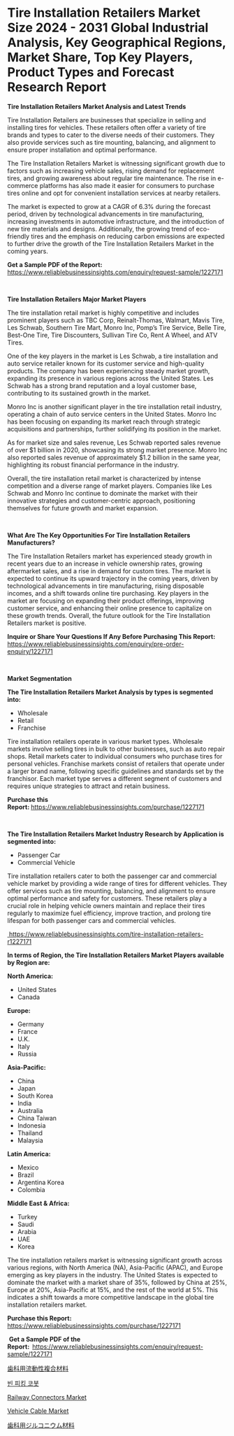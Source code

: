 <p><h1>Tire Installation Retailers Market Size 2024 - 2031 Global Industrial Analysis, Key Geographical Regions, Market Share, Top Key Players, Product Types and Forecast Research Report</h1></p><p><strong>Tire Installation Retailers Market Analysis and Latest Trends</strong></p>
<p><p>Tire Installation Retailers are businesses that specialize in selling and installing tires for vehicles. These retailers often offer a variety of tire brands and types to cater to the diverse needs of their customers. They also provide services such as tire mounting, balancing, and alignment to ensure proper installation and optimal performance.</p><p>The Tire Installation Retailers Market is witnessing significant growth due to factors such as increasing vehicle sales, rising demand for replacement tires, and growing awareness about regular tire maintenance. The rise in e-commerce platforms has also made it easier for consumers to purchase tires online and opt for convenient installation services at nearby retailers.</p><p>The market is expected to grow at a CAGR of 6.3% during the forecast period, driven by technological advancements in tire manufacturing, increasing investments in automotive infrastructure, and the introduction of new tire materials and designs. Additionally, the growing trend of eco-friendly tires and the emphasis on reducing carbon emissions are expected to further drive the growth of the Tire Installation Retailers Market in the coming years.</p></p>
<p><strong>Get a Sample PDF of the Report:&nbsp;</strong> <a href="https://www.reliablebusinessinsights.com/enquiry/request-sample/1227171">https://www.reliablebusinessinsights.com/enquiry/request-sample/1227171</a></p>
<p>&nbsp;</p>
<p><strong>Tire Installation Retailers Major Market Players</strong></p>
<p><p>The tire installation retail market is highly competitive and includes prominent players such as TBC Corp, Reinalt-Thomas, Walmart, Mavis Tire, Les Schwab, Southern Tire Mart, Monro Inc, Pomp’s Tire Service, Belle Tire, Best-One Tire, Tire Discounters, Sullivan Tire Co, Rent A Wheel, and ATV Tires. </p><p>One of the key players in the market is Les Schwab, a tire installation and auto service retailer known for its customer service and high-quality products. The company has been experiencing steady market growth, expanding its presence in various regions across the United States. Les Schwab has a strong brand reputation and a loyal customer base, contributing to its sustained growth in the market.</p><p>Monro Inc is another significant player in the tire installation retail industry, operating a chain of auto service centers in the United States. Monro Inc has been focusing on expanding its market reach through strategic acquisitions and partnerships, further solidifying its position in the market.</p><p>As for market size and sales revenue, Les Schwab reported sales revenue of over $1 billion in 2020, showcasing its strong market presence. Monro Inc also reported sales revenue of approximately $1.2 billion in the same year, highlighting its robust financial performance in the industry.</p><p>Overall, the tire installation retail market is characterized by intense competition and a diverse range of market players. Companies like Les Schwab and Monro Inc continue to dominate the market with their innovative strategies and customer-centric approach, positioning themselves for future growth and market expansion.</p></p>
<p>&nbsp;</p>
<p><strong>What Are The Key Opportunities For Tire Installation Retailers Manufacturers?</strong></p>
<p><p>The Tire Installation Retailers market has experienced steady growth in recent years due to an increase in vehicle ownership rates, growing aftermarket sales, and a rise in demand for custom tires. The market is expected to continue its upward trajectory in the coming years, driven by technological advancements in tire manufacturing, rising disposable incomes, and a shift towards online tire purchasing. Key players in the market are focusing on expanding their product offerings, improving customer service, and enhancing their online presence to capitalize on these growth trends. Overall, the future outlook for the Tire Installation Retailers market is positive.</p></p>
<p><strong>Inquire or Share Your Questions If Any Before Purchasing This Report:</strong> <a href="https://www.reliablebusinessinsights.com/enquiry/pre-order-enquiry/1227171">https://www.reliablebusinessinsights.com/enquiry/pre-order-enquiry/1227171</a></p>
<p>&nbsp;</p>
<p><strong>Market Segmentation</strong></p>
<p><strong>The Tire Installation Retailers Market Analysis by types is segmented into:</strong></p>
<p><ul><li>Wholesale</li><li>Retail</li><li>Franchise</li></ul></p>
<p><p>Tire installation retailers operate in various market types. Wholesale markets involve selling tires in bulk to other businesses, such as auto repair shops. Retail markets cater to individual consumers who purchase tires for personal vehicles. Franchise markets consist of retailers that operate under a larger brand name, following specific guidelines and standards set by the franchisor. Each market type serves a different segment of customers and requires unique strategies to attract and retain business.</p></p>
<p><strong>Purchase this Report:&nbsp;</strong><a href="https://www.reliablebusinessinsights.com/purchase/1227171">https://www.reliablebusinessinsights.com/purchase/1227171</a></p>
<p>&nbsp;</p>
<p><strong>The Tire Installation Retailers Market Industry Research by Application is segmented into:</strong></p>
<p><ul><li>Passenger Car</li><li>Commercial Vehicle</li></ul></p>
<p><p>Tire installation retailers cater to both the passenger car and commercial vehicle market by providing a wide range of tires for different vehicles. They offer services such as tire mounting, balancing, and alignment to ensure optimal performance and safety for customers. These retailers play a crucial role in helping vehicle owners maintain and replace their tires regularly to maximize fuel efficiency, improve traction, and prolong tire lifespan for both passenger cars and commercial vehicles.</p></p>
<p><a href="https://www.reliablebusinessinsights.com/tire-installation-retailers-r1227171">&nbsp;https://www.reliablebusinessinsights.com/tire-installation-retailers-r1227171</a></p>
<p><strong>In terms of Region, the Tire Installation Retailers Market Players available by Region are:</strong></p>
<p>
    <p> <strong> North America: </strong>
        <ul>
            <li>United States</li>
            <li>Canada</li>
        </ul>
        </p> 
    <p> <strong> Europe: </strong>
        <ul>
            <li>Germany</li>
            <li>France</li>
            <li>U.K.</li>
            <li>Italy</li>
            <li>Russia</li>
        </ul>
        </p> 
    <p> <strong> Asia-Pacific: </strong>
        <ul>
            <li>China</li>
            <li>Japan</li>
            <li>South Korea</li>
            <li>India</li>
            <li>Australia</li>
            <li>China Taiwan</li>
            <li>Indonesia</li>
            <li>Thailand</li>
            <li>Malaysia</li>
        </ul>
        </p> 
    <p> <strong> Latin America: </strong>
        <ul>
            <li>Mexico</li>
            <li>Brazil</li>
            <li>Argentina Korea</li>
            <li>Colombia</li>
        </ul>
        </p> 
    <p> <strong> Middle East & Africa: </strong>
        <ul>
            <li>Turkey</li>
            <li>Saudi</li>
            <li>Arabia</li>
            <li>UAE</li>
            <li>Korea</li>
        </ul>
    </p>
    </p>
<p><p>The tire installation retailers market is witnessing significant growth across various regions, with North America (NA), Asia-Pacific (APAC), and Europe emerging as key players in the industry. The United States is expected to dominate the market with a market share of 35%, followed by China at 25%, Europe at 20%, Asia-Pacific at 15%, and the rest of the world at 5%. This indicates a shift towards a more competitive landscape in the global tire installation retailers market.</p></p>
<p><strong>Purchase this Report: </strong><a href="https://www.reliablebusinessinsights.com/purchase/1227171">https://www.reliablebusinessinsights.com/purchase/1227171</a></p>
<p>&nbsp;<strong>Get a Sample PDF of the Report:&nbsp;&nbsp;</strong><a href="https://www.reliablebusinessinsights.com/enquiry/request-sample/1227171">https://www.reliablebusinessinsights.com/enquiry/request-sample/1227171</a></p>
<p><strong></strong></p>
<p><p><a href="https://github.com/Andrewones2023/Market-Research-Report-List-1/blob/main/2698232127839.md">歯科用流動性複合材料</a></p><p><a href="https://github.com/Edwards13Jessica/Market-Research-Report-List-1/blob/main/8296334114913.md">빈 피킹 코봇</a></p><p><a href="https://github.com/alexcrou8/Market-Research-Report-List-1/blob/main/railway-connectors-market.md">Railway Connectors Market</a></p><p><a href="https://github.com/thereveren80/Market-Research-Report-List-1/blob/main/vehicle-cable-market.md">Vehicle Cable Market</a></p><p><a href="https://github.com/ChloeConn27/Market-Research-Report-List-1/blob/main/4020771127840.md">歯科用ジルコニウム材料</a></p></p>